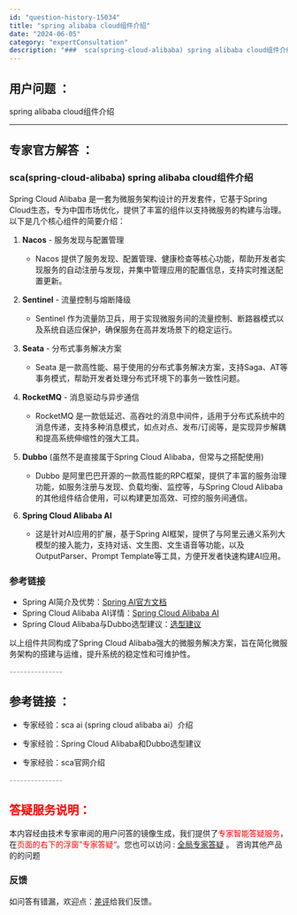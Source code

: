 ```yaml
---
id: "question-history-15034"
title: "spring alibaba cloud组件介绍"
date: "2024-06-05"
category: "expertConsultation"
description: "###  sca(spring-cloud-alibaba) spring alibaba cloud组件介绍Spring Cloud Alibaba 是一套为微服务架构设计的开发套件，它基于Spring Cloud生态，专为中国市场优化，提供了丰富的组件以支持微服务的构建与治理。以下是几个核心组件"
---
```


## 用户问题 ： 
 spring alibaba cloud组件介绍  

---------------
## 专家官方解答 ：

###  sca(spring-cloud-alibaba) spring alibaba cloud组件介绍

Spring Cloud Alibaba 是一套为微服务架构设计的开发套件，它基于Spring Cloud生态，专为中国市场优化，提供了丰富的组件以支持微服务的构建与治理。以下是几个核心组件的简要介绍：

1. **Nacos** - 服务发现与配置管理
   - Nacos 提供了服务发现、配置管理、健康检查等核心功能，帮助开发者实现服务的自动注册与发现，并集中管理应用的配置信息，支持实时推送配置更新。

2. **Sentinel** - 流量控制与熔断降级
   - Sentinel 作为流量防卫兵，用于实现微服务间的流量控制、断路器模式以及系统自适应保护，确保服务在高并发场景下的稳定运行。

3. **Seata** - 分布式事务解决方案
   - Seata 是一款高性能、易于使用的分布式事务解决方案，支持Saga、AT等事务模式，帮助开发者处理分布式环境下的事务一致性问题。

4. **RocketMQ** - 消息驱动与异步通信
   - RocketMQ 是一款低延迟、高吞吐的消息中间件，适用于分布式系统中的消息传递，支持多种消息模式，如点对点、发布/订阅等，是实现异步解耦和提高系统伸缩性的强大工具。

5. **Dubbo** (虽然不是直接属于Spring Cloud Alibaba，但常与之搭配使用)
   - Dubbo 是阿里巴巴开源的一款高性能的RPC框架，提供了丰富的服务治理功能，如服务注册与发现、负载均衡、监控等，与Spring Cloud Alibaba的其他组件结合使用，可以构建更加高效、可控的服务间通信。

6. **Spring Cloud Alibaba AI**
   - 这是针对AI应用的扩展，基于Spring AI框架，提供了与阿里云通义系列大模型的接入能力，支持对话、文生图、文生语音等功能，以及OutputParser、Prompt Template等工具，方便开发者快速构建AI应用。

### 参考链接
- Spring AI简介及优势：[Spring AI官方文档](https://docs.spring.io/spring-ai/docs/0.8.1/)
- Spring Cloud Alibaba AI详情：[Spring Cloud Alibaba AI](https://sca.aliyun.com)
- Spring Cloud Alibaba与Dubbo选型建议：[选型建议](https://link-to-some-article-if-available)

以上组件共同构成了Spring Cloud Alibaba强大的微服务解决方案，旨在简化微服务架构的搭建与运维，提升系统的稳定性和可维护性。


<font color="#949494">---------------</font> 


## 参考链接 ：

* 专家经验：sca ai (spring cloud alibaba ai）介绍 
 
 * 专家经验：Spring Cloud Alibaba和Dubbo选型建议 
 
 * 专家经验：sca官网介绍 


 <font color="#949494">---------------</font> 
 


## <font color="#FF0000">答疑服务说明：</font> 

本内容经由技术专家审阅的用户问答的镜像生成，我们提供了<font color="#FF0000">专家智能答疑服务</font>，在<font color="#FF0000">页面的右下的浮窗”专家答疑“</font>。您也可以访问 : [全局专家答疑](https://answer.opensource.alibaba.com/docs/intro) 。 咨询其他产品的的问题

### 反馈
如问答有错漏，欢迎点：[差评](https://ai.nacos.io/user/feedbackByEnhancerGradePOJOID?enhancerGradePOJOId=15100)给我们反馈。
